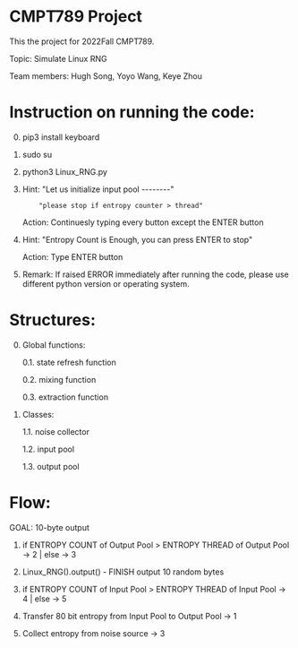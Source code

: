 # CMPT789 Project
This the project for 2022Fall CMPT789.

Topic:
Simulate Linux RNG

Team members:
Hugh Song, Yoyo Wang, Keye Zhou

# Instruction on running the code:

0. pip3 install keyboard

1. sudo su

2. python3 Linux_RNG.py

3. Hint:   "Let us initialize input pool --------"
           
           "please stop if entropy counter > thread"
   
   Action: Continuesly typing every button except the ENTER button

4. Hint:   "Entropy Count is Enough, you can press ENTER to stop"
   
   Action: Type ENTER button

5. Remark: If raised ERROR immediately after running the code, please use different python version or operating system.

# Structures:

0. Global functions:
   
   0.1. state refresh function
   
   0.2. mixing function
   
   0.3. extraction function

1. Classes:
   
   1.1. noise collector
   
   1.2. input pool
   
   1.3. output pool
   
# Flow:

GOAL: 10-byte output

1. if ENTROPY COUNT of Output Pool > ENTROPY THREAD of Output Pool -> 2 | else -> 3

2. Linux_RNG().output() - FINISH output 10 random bytes

3. if ENTROPY COUNT of Input Pool > ENTROPY THREAD of Input Pool -> 4 | else -> 5

4. Transfer 80 bit entropy from Input Pool to Output Pool -> 1

5. Collect entropy from noise source -> 3
   
